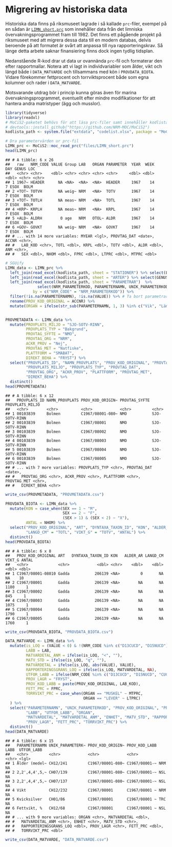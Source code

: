 Migrering av historiska data
================

Historiska data finns på riksmuseet lagrade i så kallade `prc`-filer,
exempel på en sådan är
[`LIMN_short.prc`](https://github.com/NRM-MOC/migrering_prc/files/LIMN_short.prc)
som innehåller data från det limniska övervakningsprogrammet fram till
1982. Det finns ett pågående projekt på riksmuseet med att migrera dessa
data till en modern databas, delvis beroende på att formatet är svårt
att anpassa till nya rapporteringskrav. Så länge detta arbete saknar
finansiering finns dock ingen tydlig tidsplan.

Nedanstående R-kod drar ut data ur ovannända `prc`-fil och formaterar
den efter rapportmallar. Notera att vi lagt in individvariabler som
ålder, vikt och längd både i `DATA_MATVARDE` och tillsammans med kön i
`PROVDATA_BIOTA`. Vidare förekommer fettprocent och torrviktsprocent
både som egna kolumner och rader i `DATA_MATVARDE`.

Motsvarande utdrag bör i princip kunna göras även för marina
övervakningsprogrammet, eventuellt efter mindre modifikationer för att
hantera andra matristyper (ägg och musslor).

``` r
library(tidyverse)
library(readxl)
# MoCiS2-paketet behövs för att läsa prc-filer samt innehåller kodlista
# devtools::install_github("https://github.com/NRM-MOC/MoCiS2")
kodlista_path <- system.file("extdata", "codelist.xlsx", package = "MoCiS2")

# Dra parametervärden ur prc-fil
LIMN_prc <- MoCiS2::moc_read_prc("files/LIMN_short.prc")
head(LIMN_prc)
```

    ## # A tibble: 6 x 26
    ##   raw   NRM_CODE VALUE Group LAB   ORGAN PARAMETER  YEAR  WEEK   DAY GENUS LOC  
    ##   <chr> <chr>    <dbl> <chr> <chr> <chr> <chr>     <dbl> <dbl> <dbl> <chr> <chr>
    ## 1 1967~ HEADER      NA <NA>  <NA>  <NA>  HEADER     1967    14     7 ESOX  BOLM 
    ## 2 +TOT~ TOTVH       NA weig~ NRM   <NA>  TOTV       1967    14     7 ESOX  BOLM 
    ## 3 +TOT~ TOTLH       NA meas~ NRM   <NA>  TOTL       1967    14     7 ESOX  BOLM 
    ## 4 +KRP~ KRPLH       NA meas~ NRM   <NA>  KRPL       1967    14     7 ESOX  BOLM 
    ## 5 +ALD~ ALDRH        0 age   NRM   OTOL~ ALDR       1967    14     7 ESOX  BOLM 
    ## 6 +GOV~ GOVKT       NA weig~ NRM   <NA>  GOVKT      1967    14     7 ESOX  BOLM 
    ## # ... with 14 more variables: MYEAR <lgl>, PROVTAG_DAT <date>, ACCNR <chr>,
    ## #   LAB_KOD <chr>, TOTL <dbl>, KRPL <dbl>, TOTV <dbl>, ALDR <dbl>, ANM <chr>,
    ## #   SEX <dbl>, NHOM <dbl>, FPRC <dbl>, LTPRC <dbl>, MTPRC <dbl>

``` r
# SGUify
LIMN_data <- LIMN_prc %>% 
  left_join(read_excel(kodlista_path, sheet = "STATIONER") %>% select(LOC, PROVPLATS_ID, NAMN_PROVPLATS)) %>% 
  left_join(read_excel(kodlista_path, sheet = "ARTER") %>% select(GENUS, ART, DYNTAXA_TAXON_ID)) %>% 
  left_join(read_excel(kodlista_path, sheet = "PARAMETRAR")  %>%
              select(NRM_PARAMETERKOD, PARAMETERNAMN, UNIK_PARAMETERKOD, ENHET, MATOSAKERHET_ENHET, PROV_LAGR),
            by = c("NRM_CODE" = "NRM_PARAMETERKOD")) %>% 
  filter(!is.na(PARAMETERNAMN), !is.na(VALUE)) %>% # Ta bort parametrar som saknas i kodlista (skall ej rapporteras) samt de som saknar värde
  rename(PROV_KOD_ORIGINAL = ACCNR) %>% 
  mutate(ORGAN = ifelse(str_sub(PARAMETERNAMN, 1, 3) %in% c("Vik", "Län", "Åld"), "HELKROPP", ORGAN)) 


PROVMETADATA <- LIMN_data %>% 
  mutate(PROVPLATS_MILJO = "SJO-SOTV-RINN",
         PROVPLATS_TYP = "Bakgrund",
         PROVTAG_SYFTE = "NMO",
         PROVTAG_ORG = "NRM",
         ACKR_PROV = "Nej",
         PROVTAG_MET = "Natfiske",
         PLATTFORM = "SMABAT",
         DIREKT_BEHA = "FRYST") %>% 
  select("PROVPLATS_ID", "NAMN_PROVPLATS", "PROV_KOD_ORIGINAL", "PROVTAG_SYFTE", 
         "PROVPLATS_MILJO", "PROVPLATS_TYP", "PROVTAG_DAT", 
         "PROVTAG_ORG", "ACKR_PROV", "PLATTFORM", "PROVTAG_MET", 
         "DIREKT_BEHA") %>% 
  distinct()
head(PROVMETADATA)
```

    ## # A tibble: 6 x 12
    ##   PROVPLATS_ID NAMN_PROVPLATS PROV_KOD_ORIGIN~ PROVTAG_SYFTE PROVPLATS_MILJO
    ##   <chr>        <chr>          <chr>            <chr>         <chr>          
    ## 1 00103839     Bolmen         C1967/08001-080~ NMO           SJO-SOTV-RINN  
    ## 2 00103839     Bolmen         C1967/08001      NMO           SJO-SOTV-RINN  
    ## 3 00103839     Bolmen         C1967/08002      NMO           SJO-SOTV-RINN  
    ## 4 00103839     Bolmen         C1967/08003      NMO           SJO-SOTV-RINN  
    ## 5 00103839     Bolmen         C1967/08004      NMO           SJO-SOTV-RINN  
    ## 6 00103839     Bolmen         C1967/08005      NMO           SJO-SOTV-RINN  
    ## # ... with 7 more variables: PROVPLATS_TYP <chr>, PROVTAG_DAT <date>,
    ## #   PROVTAG_ORG <chr>, ACKR_PROV <chr>, PLATTFORM <chr>, PROVTAG_MET <chr>,
    ## #   DIREKT_BEHA <chr>

``` r
write_csv(PROVMETADATA, "PROVMETADATA.csv")
```

``` r
PROVDATA_BIOTA <- LIMN_data %>% 
  mutate(KON = case_when(SEX == 1 ~ "M",
                         SEX == 2 ~ "F",
                         (SEX > 1) & (SEX < 2) ~ "X"),
         ANTAL = NHOM) %>% 
  select("PROV_KOD_ORIGINAL", "ART", "DYNTAXA_TAXON_ID", "KON", "ALDER_AR" = "ALDR", 
         "LANGD_CM" = "TOTL", "VIKT_G" = "TOTV", "ANTAL") %>% 
  distinct()
head(PROVDATA_BIOTA)
```

    ## # A tibble: 6 x 8
    ##   PROV_KOD_ORIGINAL ART   DYNTAXA_TAXON_ID KON   ALDER_AR LANGD_CM VIKT_G ANTAL
    ##   <chr>             <chr>            <dbl> <chr>    <dbl>    <dbl>  <dbl> <dbl>
    ## 1 C1967/08001-08010 Gadda           206139 <NA>         0       NA     NA    10
    ## 2 C1967/08001       Gadda           206139 <NA>        NA       NA   1180     1
    ## 3 C1967/08002       Gadda           206139 <NA>        NA       NA    845     1
    ## 4 C1967/08003       Gadda           206139 <NA>        NA       NA   1075     1
    ## 5 C1967/08004       Gadda           206139 <NA>        NA       NA   1790     1
    ## 6 C1967/08005       Gadda           206139 <NA>        NA       NA   1760     1

``` r
write_csv(PROVDATA_BIOTA, "PROVDATA_BIOTA.csv")
```

``` r
DATA_MATVARDE <- LIMN_data %>% 
  mutate(is_LOQ = (VALUE < 0) & !(NRM_CODE %in% c("D13CUCD", "D15NUCD")),
         LABB = LAB,
         MATVARDETAL_ANM = ifelse(is_LOQ, "<", ""),
         MATV_STD = ifelse(is_LOQ, "q", ""),
         MATVARDETAL = ifelse(is_LOQ, abs(VALUE), VALUE),
         RAPPORTERINGSGRANS_LOQ = ifelse(is_LOQ, MATVARDETAL, NA),
         UTFOR_LABB = ifelse(NRM_CODE %in% c("D13CUCD", "D15NUCD", "CUCD", "NUCD"), "UC Davies", NA),
         PROV_LAGR = "FRYST",
         PROV_KOD_LABB = paste(PROV_KOD_ORIGINAL, LAB_KOD),
         FETT_PRC = FPRC,
         TORRVIKT_PRC = case_when(ORGAN == "MUSKEL" ~ MTPRC,
                                  ORGAN == "LEVER" ~ LTPRC)
  ) %>% 
  select("PARAMETERNAMN", "UNIK_PARAMETERKOD", "PROV_KOD_ORIGINAL", "PROV_KOD_LABB",
         "LABB", "UTFOR_LABB", "ORGAN", 
         "MATVARDETAL", "MATVARDETAL_ANM", "ENHET", "MATV_STD", "RAPPORTERINGSGRANS_LOQ", 
         "PROV_LAGR", "FETT_PRC", "TORRVIKT_PRC") %>% 
  distinct()
head(DATA_MATVARDE)
```

    ## # A tibble: 6 x 15
    ##   PARAMETERNAMN UNIK_PARAMETERK~ PROV_KOD_ORIGIN~ PROV_KOD_LABB LABB  UTFOR_LABB
    ##   <chr>         <chr>            <chr>            <chr>         <chr> <lgl>     
    ## 1 Ålder (medel~ CH12/241         C1967/08001-080~ C1967/08001-~ NRM   NA        
    ## 2 2,2',4,4',5,~ CH07/139         C1967/08001-080~ C1967/08001-~ NSL   NA        
    ## 3 2,2',4,4',5,~ CH07/137         C1967/08001-080~ C1967/08001-~ NSL   NA        
    ## 4 Vikt          CH12/232         C1967/08001      C1967/08001 ~ NRM   NA        
    ## 5 Kvicksilver   CH01/86          C1967/08001      C1967/08001 ~ TRC   NA        
    ## 6 Fettvikt, %   CH12/68          C1967/08001      C1967/08001 ~ NSL   NA        
    ## # ... with 9 more variables: ORGAN <chr>, MATVARDETAL <dbl>,
    ## #   MATVARDETAL_ANM <chr>, ENHET <chr>, MATV_STD <chr>,
    ## #   RAPPORTERINGSGRANS_LOQ <dbl>, PROV_LAGR <chr>, FETT_PRC <dbl>,
    ## #   TORRVIKT_PRC <dbl>

``` r
write_csv(DATA_MATVARDE, "DATA_MATVARDE.csv")
```

